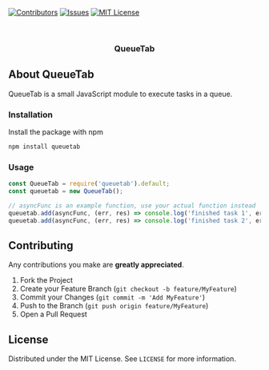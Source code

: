 [![Contributors][contributors-shield]][contributors-url]
[![Issues][issues-shield]][issues-url]
[![MIT License][license-shield]][license-url]

<!-- PROJECT HEADER -->
<br />
<p align="center">
  <h3 align="center">QueueTab</h3>
</p>

<!-- ABOUT THE PROJECT -->

## About QueueTab

QueueTab is a small JavaScript module to execute tasks in a queue.

### Installation

Install the package with npm

```sh
npm install queuetab
```

<!-- USAGE EXAMPLES -->

### Usage

```js
const QueueTab = require('queuetab').default;
const queuetab = new QueueTab();

// asyncFunc is an example function, use your actual function instead
queuetab.add(asyncFunc, (err, res) => console.log('finished task 1', err, res));
queuetab.add(asyncFunc, (err, res) => console.log('finished task 2', err, res));
```

<!-- CONTRIBUTING -->

## Contributing

Any contributions you make are **greatly appreciated**.

1. Fork the Project
2. Create your Feature Branch (`git checkout -b feature/MyFeature`)
3. Commit your Changes (`git commit -m 'Add MyFeature'`)
4. Push to the Branch (`git push origin feature/MyFeature`)
5. Open a Pull Request

<!-- LICENSE -->

## License

Distributed under the MIT License. See `LICENSE` for more information.

<!-- MARKDOWN LINKS -->
<!-- https://www.markdownguide.org/basic-syntax/#reference-style-links -->

[contributors-shield]: https://img.shields.io/github/contributors/JMax45/queuetab?style=for-the-badge
[contributors-url]: https://github.com/JMax45/queuetab/graphs/contributors
[issues-shield]: https://img.shields.io/github/issues/JMax45/queuetab?style=for-the-badge
[issues-url]: https://github.com/JMax45/queuetab/issues
[license-shield]: https://img.shields.io/github/license/JMax45/queuetab?style=for-the-badge
[license-url]: https://github.com/JMax45/queuetab/blob/master/LICENSE.txt
